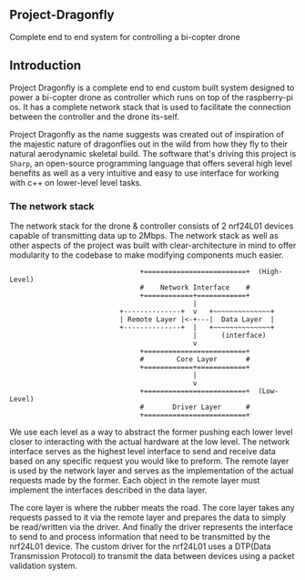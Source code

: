## Project-Dragonfly

Complete end to end system for controlling a bi-copter drone

## Introduction

Project Dragonfly is a complete end to end custom built system designed to power 
a bi-copter drone as controller which runs on top of the raspberry-pi os. It has a complete network
stack that is used to facilitate the connection between the controller and the drone its-self.

Project Dragonfly as the name suggests was created out of inspiration of the majestic nature of dragonflies 
out in the wild from how they fly to their natural aerodynamic skeletal build. The software that's driving this 
project is ``Sharp``, an open-source programming language that offers several high level benefits as well as 
a very intuitive and easy to use interface for working with c++ on lower-level level tasks. 

### The network stack

The network stack for the drone & controller consists of 2 nrf24L01 devices capable of transmitting data up to 2Mbps.
The network stack as well as other aspects of the project was built with clear-architecture in mind to offer modularity
to the codebase to make modifying components much easier.

```
                                +=========================+  (High-Level)
                                #    Network Interface    #
                                +============+============+   
                                             |
                           +--------------+  v   +~~~~~~~~~~~~~~+
                           | Remote Layer |<-+---|  Data Layer  |
                           +--------------+  |   +~~~~~~~~~~~~~~+
                                             |      (interface)
                                             v
                                +=========================+
                                #        Core Layer       #
                                +============+============+
                                             |
                                             v
                                +=========================+  (Low-Level)
                                #       Driver Layer      #
                                +=========================+
```

We use each level as a way to abstract the former pushing each lower level closer 
to interacting with the actual hardware at the low level. The network interface serves as the highest level
interface to send and receive data based on any specific request you would like to preform. The remote layer is used by the 
network layer and serves as the implementation of the actual requests made by the former. Each object in the remote
layer must implement the interfaces described in the data layer.

The core layer is where the rubber meats the road. The core layer takes any requests passed to it via the remote layer
and prepares the data to simply be read/written via the driver. And finally the driver represents the interface to 
send to and process information that need to be transmitted by the nrf24L01 device. The custom driver for the nrf24L01 
uses a DTP(Data Transmission Protocol) to transmit the data between devices using a packet validation system.